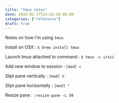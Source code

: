 ```yaml
---
title: "tmux notes"
date: 2018-02-27T23:32:19-05:00
categories: ["reference"]
draft: true
---
```


Notes on how I'm using ```tmux```.

<!--more-->

Install on OSX
: ```$ brew install tmux``` 

Launch tmux attached to command
: ```$ tmux -c irssi```

Add new window to session
: ```[mod] c```

Slipt pane vertically
: ```[mod] %```

Slipt pane horizontally
: ```[mod] "```

Resize pane
: ```:resize-pane -L 50```